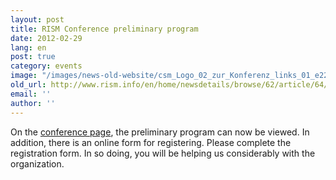 ```yaml
---
layout: post
title: RISM Conference preliminary program
date: 2012-02-29
lang: en
post: true
category: events
image: "/images/news-old-website/csm_Logo_02_zur_Konferenz_links_01_e22c2dd641.jpg"
old_url: http://www.rism.info/en/home/newsdetails/browse/62/article/64/rism-conference-preliminary-program.html
email: ''
author: ''
---
```


On the [conference page](/publications/conferences/conference-2012/program.html#c2235), the preliminary program can now be viewed. In addition, there is an online form for registering. Please complete the registration form. In so doing, you will be helping us considerably with the organization.